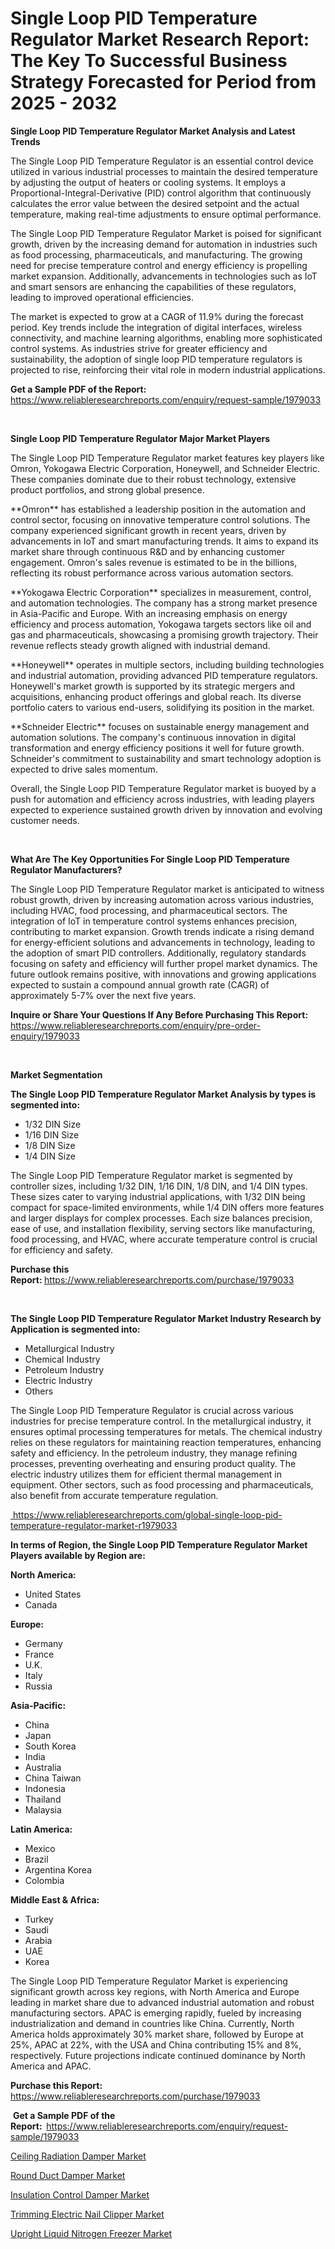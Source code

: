 <p><h1>Single Loop PID Temperature Regulator Market Research Report: The Key To Successful Business Strategy Forecasted for Period from 2025 - 2032</h1></p><p><strong>Single Loop PID Temperature Regulator Market Analysis and Latest Trends</strong></p>
<p><p>The Single Loop PID Temperature Regulator is an essential control device utilized in various industrial processes to maintain the desired temperature by adjusting the output of heaters or cooling systems. It employs a Proportional-Integral-Derivative (PID) control algorithm that continuously calculates the error value between the desired setpoint and the actual temperature, making real-time adjustments to ensure optimal performance.</p><p>The Single Loop PID Temperature Regulator Market is poised for significant growth, driven by the increasing demand for automation in industries such as food processing, pharmaceuticals, and manufacturing. The growing need for precise temperature control and energy efficiency is propelling market expansion. Additionally, advancements in technologies such as IoT and smart sensors are enhancing the capabilities of these regulators, leading to improved operational efficiencies.</p><p>The market is expected to grow at a CAGR of 11.9% during the forecast period. Key trends include the integration of digital interfaces, wireless connectivity, and machine learning algorithms, enabling more sophisticated control systems. As industries strive for greater efficiency and sustainability, the adoption of single loop PID temperature regulators is projected to rise, reinforcing their vital role in modern industrial applications.</p></p>
<p><strong>Get a Sample PDF of the Report:&nbsp;</strong> <a href="https://www.reliableresearchreports.com/enquiry/request-sample/1979033?utm_campaign=102&utm_medium=2&utm_source=Github&utm_content=ia&utm_term=15012025&utm_id=single-loop-pid-temperature-regulator">https://www.reliableresearchreports.com/enquiry/request-sample/1979033</a></p>
<p>&nbsp;</p>
<p><strong>Single Loop PID Temperature Regulator Major Market Players</strong></p>
<p><p>The Single Loop PID Temperature Regulator market features key players like Omron, Yokogawa Electric Corporation, Honeywell, and Schneider Electric. These companies dominate due to their robust technology, extensive product portfolios, and strong global presence.</p><p>**Omron** has established a leadership position in the automation and control sector, focusing on innovative temperature control solutions. The company experienced significant growth in recent years, driven by advancements in IoT and smart manufacturing trends. It aims to expand its market share through continuous R&D and by enhancing customer engagement. Omron's sales revenue is estimated to be in the billions, reflecting its robust performance across various automation sectors.</p><p>**Yokogawa Electric Corporation** specializes in measurement, control, and automation technologies. The company has a strong market presence in Asia-Pacific and Europe. With an increasing emphasis on energy efficiency and process automation, Yokogawa targets sectors like oil and gas and pharmaceuticals, showcasing a promising growth trajectory. Their revenue reflects steady growth aligned with industrial demand.</p><p>**Honeywell** operates in multiple sectors, including building technologies and industrial automation, providing advanced PID temperature regulators. Honeywell's market growth is supported by its strategic mergers and acquisitions, enhancing product offerings and global reach. Its diverse portfolio caters to various end-users, solidifying its position in the market. </p><p>**Schneider Electric** focuses on sustainable energy management and automation solutions. The company's continuous innovation in digital transformation and energy efficiency positions it well for future growth. Schneider's commitment to sustainability and smart technology adoption is expected to drive sales momentum.</p><p>Overall, the Single Loop PID Temperature Regulator market is buoyed by a push for automation and efficiency across industries, with leading players expected to experience sustained growth driven by innovation and evolving customer needs.</p></p>
<p>&nbsp;</p>
<p><strong>What Are The Key Opportunities For Single Loop PID Temperature Regulator Manufacturers?</strong></p>
<p><p>The Single Loop PID Temperature Regulator market is anticipated to witness robust growth, driven by increasing automation across various industries, including HVAC, food processing, and pharmaceutical sectors. The integration of IoT in temperature control systems enhances precision, contributing to market expansion. Growth trends indicate a rising demand for energy-efficient solutions and advancements in technology, leading to the adoption of smart PID controllers. Additionally, regulatory standards focusing on safety and efficiency will further propel market dynamics. The future outlook remains positive, with innovations and growing applications expected to sustain a compound annual growth rate (CAGR) of approximately 5-7% over the next five years.</p></p>
<p><strong>Inquire or Share Your Questions If Any Before Purchasing This Report:</strong> <a href="https://www.reliableresearchreports.com/enquiry/pre-order-enquiry/1979033?utm_campaign=102&utm_medium=2&utm_source=Github&utm_content=ia&utm_term=15012025&utm_id=single-loop-pid-temperature-regulator">https://www.reliableresearchreports.com/enquiry/pre-order-enquiry/1979033</a></p>
<p>&nbsp;</p>
<p><strong>Market Segmentation</strong></p>
<p><strong>The Single Loop PID Temperature Regulator Market Analysis by types is segmented into:</strong></p>
<p><ul><li>1/32 DIN Size</li><li>1/16 DIN Size</li><li>1/8 DIN Size</li><li>1/4 DIN Size</li></ul></p>
<p><p>The Single Loop PID Temperature Regulator market is segmented by controller sizes, including 1/32 DIN, 1/16 DIN, 1/8 DIN, and 1/4 DIN types. These sizes cater to varying industrial applications, with 1/32 DIN being compact for space-limited environments, while 1/4 DIN offers more features and larger displays for complex processes. Each size balances precision, ease of use, and installation flexibility, serving sectors like manufacturing, food processing, and HVAC, where accurate temperature control is crucial for efficiency and safety.</p></p>
<p><strong>Purchase this Report:&nbsp;</strong><a href="https://www.reliableresearchreports.com/purchase/1979033?utm_campaign=102&utm_medium=2&utm_source=Github&utm_content=ia&utm_term=15012025&utm_id=single-loop-pid-temperature-regulator">https://www.reliableresearchreports.com/purchase/1979033</a></p>
<p>&nbsp;</p>
<p><strong>The Single Loop PID Temperature Regulator Market Industry Research by Application is segmented into:</strong></p>
<p><ul><li>Metallurgical Industry</li><li>Chemical Industry</li><li>Petroleum Industry</li><li>Electric Industry</li><li>Others</li></ul></p>
<p><p>The Single Loop PID Temperature Regulator is crucial across various industries for precise temperature control. In the metallurgical industry, it ensures optimal processing temperatures for metals. The chemical industry relies on these regulators for maintaining reaction temperatures, enhancing safety and efficiency. In the petroleum industry, they manage refining processes, preventing overheating and ensuring product quality. The electric industry utilizes them for efficient thermal management in equipment. Other sectors, such as food processing and pharmaceuticals, also benefit from accurate temperature regulation.</p></p>
<p><a href="https://www.reliableresearchreports.com/global-single-loop-pid-temperature-regulator-market-r1979033?utm_campaign=102&utm_medium=2&utm_source=Github&utm_content=ia&utm_term=15012025&utm_id=single-loop-pid-temperature-regulator">&nbsp;https://www.reliableresearchreports.com/global-single-loop-pid-temperature-regulator-market-r1979033</a></p>
<p><strong>In terms of Region, the Single Loop PID Temperature Regulator Market Players available by Region are:</strong></p>
<p>
    <p> <strong> North America: </strong>
        <ul>
            <li>United States</li>
            <li>Canada</li>
        </ul>
        </p> 
    <p> <strong> Europe: </strong>
        <ul>
            <li>Germany</li>
            <li>France</li>
            <li>U.K.</li>
            <li>Italy</li>
            <li>Russia</li>
        </ul>
        </p> 
    <p> <strong> Asia-Pacific: </strong>
        <ul>
            <li>China</li>
            <li>Japan</li>
            <li>South Korea</li>
            <li>India</li>
            <li>Australia</li>
            <li>China Taiwan</li>
            <li>Indonesia</li>
            <li>Thailand</li>
            <li>Malaysia</li>
        </ul>
        </p> 
    <p> <strong> Latin America: </strong>
        <ul>
            <li>Mexico</li>
            <li>Brazil</li>
            <li>Argentina Korea</li>
            <li>Colombia</li>
        </ul>
        </p> 
    <p> <strong> Middle East & Africa: </strong>
        <ul>
            <li>Turkey</li>
            <li>Saudi</li>
            <li>Arabia</li>
            <li>UAE</li>
            <li>Korea</li>
        </ul>
    </p>
    </p>
<p><p>The Single Loop PID Temperature Regulator Market is experiencing significant growth across key regions, with North America and Europe leading in market share due to advanced industrial automation and robust manufacturing sectors. APAC is emerging rapidly, fueled by increasing industrialization and demand in countries like China. Currently, North America holds approximately 30% market share, followed by Europe at 25%, APAC at 22%, with the USA and China contributing 15% and 8%, respectively. Future projections indicate continued dominance by North America and APAC.</p></p>
<p><strong>Purchase this Report: </strong><a href="https://www.reliableresearchreports.com/purchase/1979033?utm_campaign=102&utm_medium=2&utm_source=Github&utm_content=ia&utm_term=15012025&utm_id=single-loop-pid-temperature-regulator">https://www.reliableresearchreports.com/purchase/1979033</a></p>
<p>&nbsp;<strong>Get a Sample PDF of the Report:&nbsp;&nbsp;</strong><a href="https://www.reliableresearchreports.com/enquiry/request-sample/1979033?utm_campaign=102&utm_medium=2&utm_source=Github&utm_content=ia&utm_term=15012025&utm_id=single-loop-pid-temperature-regulator">https://www.reliableresearchreports.com/enquiry/request-sample/1979033</a></p>
<p><strong></strong></p>
<p><p><a href="https://github.com/kathiestrine5ty/Market-Research-Report-List-1/blob/main/ceiling-radiation-damper-market.md?utm_campaign=102&utm_medium=2&utm_source=Github&utm_content=ia&utm_term=15012025&utm_id=single-loop-pid-temperature-regulator">Ceiling Radiation Damper Market</a></p><p><a href="https://github.com/tamiaknaub6/Market-Research-Report-List-1/blob/main/round-duct-damper-market.md?utm_campaign=102&utm_medium=2&utm_source=Github&utm_content=ia&utm_term=15012025&utm_id=single-loop-pid-temperature-regulator">Round Duct Damper Market</a></p><p><a href="https://github.com/mayabungard8092/Market-Research-Report-List-1/blob/main/insulation-control-damper-market.md?utm_campaign=102&utm_medium=2&utm_source=Github&utm_content=ia&utm_term=15012025&utm_id=single-loop-pid-temperature-regulator">Insulation Control Damper Market</a></p><p><a href="https://github.com/FosterFahey91/Market-Research-Report-List-1/blob/main/trimming-electric-nail-clipper-market.md?utm_campaign=102&utm_medium=2&utm_source=Github&utm_content=ia&utm_term=15012025&utm_id=single-loop-pid-temperature-regulator">Trimming Electric Nail Clipper Market</a></p><p><a href="https://github.com/NarcisoFerry/Market-Research-Report-List-1/blob/main/upright-liquid-nitrogen-freezer-market.md?utm_campaign=102&utm_medium=2&utm_source=Github&utm_content=ia&utm_term=15012025&utm_id=single-loop-pid-temperature-regulator">Upright Liquid Nitrogen Freezer Market</a></p></p>